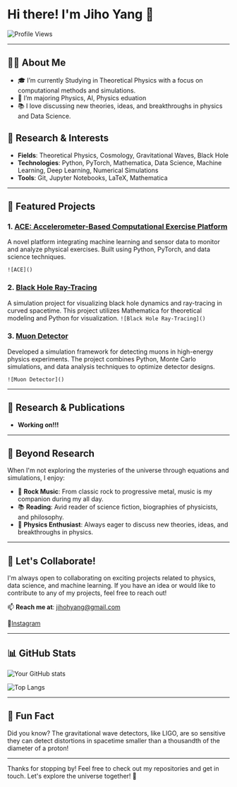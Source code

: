 # Hi there! I'm Jiho Yang 👋


![Profile Views](https://github.com/Productitivity)

---

## 🧑‍🔬 About Me

- 🎓 I’m currently Studying in Theoretical Physics with a focus on computational methods and simulations.
- 🌱 I’m majoring Physics, AI, Physics eduation
- 📚 I love discussing new theories, ideas, and breakthroughs in physics and Data Science.

## 🔬 Research & Interests

- **Fields**: Theoretical Physics, Cosmology,  Gravitational Waves, Black Hole
- **Technologies**: Python, PyTorch, Mathematica, Data Science, Machine Learning, Deep Learning, Numerical Simulations
- **Tools**: Git, Jupyter Notebooks, LaTeX, Mathematica

---

## 🚀 Featured Projects

### 1. [ACE: Accelerometer-Based Computational Exercise Platform](https://github.com/Productitivity/ACE)
A novel platform integrating machine learning and sensor data to monitor and analyze physical exercises. Built using Python, PyTorch, and data science techniques.

`![ACE]()`

### 2. [Black Hole Ray-Tracing](https://github.com/Productitivity/BlackHoleRayTracing)
A simulation project for visualizing black hole dynamics and ray-tracing in curved spacetime. This project utilizes Mathematica for theoretical modeling and Python for visualization.
`
![Black Hole Ray-Tracing]()
`
### 3. [Muon Detector](https://github.com/Productitivity/MuonDetector)
Developed a simulation framework for detecting muons in high-energy physics experiments. The project combines Python, Monte Carlo simulations, and data analysis techniques to optimize detector designs.

`![Muon Detector]()`

---

## 📄 Research & Publications
- **Working on!!!**
<!--
- **[Title of Paper 1](https://linktopaper1.com)**: Journal Name, Year.
- **[Title of Paper 2](https://linktopaper2.com)**: Conference Name, Year.
- **[Title of Paper 3](https://linktopaper3.com)**: Journal Name, Year.
-->
---

## 🎸 Beyond Research

When I'm not exploring the mysteries of the universe through equations and simulations, I enjoy:

- 🎵 **Rock Music**: From classic rock to progressive metal, music is my companion during my all day.
- 📚 **Reading**: Avid reader of science fiction, biographies of physicists, and philosophy.
- 🔭 **Physics Enthusiast**: Always eager to discuss new theories, ideas, and breakthroughs in physics.

---

## 🤝 Let's Collaborate!

I'm always open to collaborating on exciting projects related to physics, data science, and machine learning. If you have an idea or would like to contribute to any of my projects, feel free to reach out!

📫 **Reach me at**: [jihohyang@gmail.com](jihohyang@gmail.com)

🌟[Instagram](https://www.instagram.com/physiker__/)
<!--
[![LinkedIn](https://img.shields.io/badge/LinkedIn-Connect-blue)](https://www.linkedin.com/in/yourprofile)
[![ResearchGate](https://img.shields.io/badge/ResearchGate-Follow-brightgreen)](https://www.researchgate.net/profile/yourprofile)
-->
---

## 📊 GitHub Stats

![Your GitHub stats](https://github-readme-stats.vercel.app/api?username=Productitivity&show_icons=true&theme=radical)

![Top Langs](https://github-readme-stats.vercel.app/api/top-langs/?username=Productitivity&layout=compact&theme=radical)

---

## 🌟 Fun Fact

Did you know? The gravitational wave detectors, like LIGO, are so sensitive they can detect distortions in spacetime smaller than a thousandth of the diameter of a proton!

---

Thanks for stopping by! Feel free to check out my repositories and get in touch. Let's explore the universe together! 🌌

